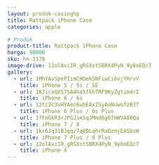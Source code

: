 ```yaml
---
layout: produk-casinghp
title: Rattpack iPhone Case
categories: apple

# Produk
product-title: Rattpack iPhone Case
harga: 90000
sku: hn-3178
image-drive: 12olAviIR_gRSXst5BRX4PyN_9y8oEQc7
gallery:
  - url: 1MhYAvSpePIimCHOekSNFiwCi6vjYHrvV
    title: iPhone 5 / 5s / SE
  - url: 1KJicoQXS7SA4he5fkhTRF9KyZgtim4rI
    title: iPhone 6 / 6s
  - url: 12tc3c3vHYAec6ubEAxISyAoNuwofzBJT
    title: iPhone 6 Plus / 6s Plus
  - url: 1fFnGkR3rJPGJimSqJMmd6g67mWVA88Qa
    title: iPhone 7 / 8
  - url: 1kr6Jq31BJgqz7q8DLqhrRuDzmjEASbsW
    title: iPhone 7 Plus / 8 Plus
  - url: 12olAviIR_gRSXst5BRX4PyN_9y8oEQc7
    title: iPhone X
---
```

